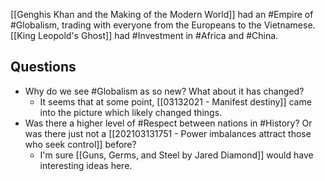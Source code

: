 [[Genghis Khan and the Making of the Modern World]] had an #Empire of #Globalism, trading with everyone from the Europeans to the Vietnamese. [[King Leopold's Ghost]] had #Investment in #Africa and #China. 

## Questions
- Why do we see #Globalism as so new? What about it has changed? 
	- It seems that at some point, [[03132021 - Manifest destiny]] came into the picture which likely changed things. 
- Was there a higher level of #Respect between nations in #History? Or was there just not a [[202103131751 - Power imbalances attract those who seek control]] before?
	- I'm sure [[Guns, Germs, and Steel by Jared Diamond]] would have interesting ideas here. 